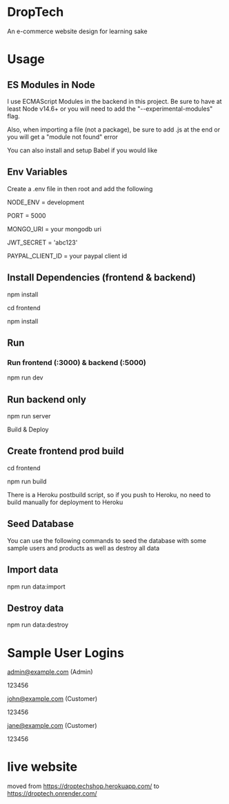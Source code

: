 # DropTech
An e-commerce website design for learning sake


# Usage

## ES Modules in Node
I use ECMAScript Modules in the backend in this project. Be sure to have at least Node v14.6+ or you will need to add the "--experimental-modules" flag.

Also, when importing a file (not a package), be sure to add .js at the end or you will get a "module not found" error

You can also install and setup Babel if you would like

## Env Variables
Create a .env file in then root and add the following

NODE_ENV = development

PORT = 5000

MONGO_URI = your mongodb uri

JWT_SECRET = 'abc123'

PAYPAL_CLIENT_ID = your paypal client id


## Install Dependencies (frontend & backend)

npm install

cd frontend

npm install

## Run
### Run frontend (:3000) & backend (:5000)

npm run dev

## Run backend only
npm run server

Build & Deploy

## Create frontend prod build
cd frontend

npm run build

There is a Heroku postbuild script, so if you push to Heroku, no need to build manually for deployment to Heroku

## Seed Database
You can use the following commands to seed the database with some sample users and products as well as destroy all data

## Import data

npm run data:import

## Destroy data
npm run data:destroy

# Sample User Logins

admin@example.com (Admin)

123456

john@example.com (Customer)

123456

jane@example.com (Customer)

123456

# live website
moved from https://droptechshop.herokuapp.com/ to https://droptech.onrender.com/
